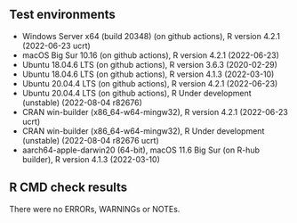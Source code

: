 ## Test environments

* Windows Server x64 (build 20348) (on github actions), R version 4.2.1 (2022-06-23 ucrt)
* macOS Big Sur 10.16 (on github actions), R version 4.2.1 (2022-06-23)
* Ubuntu 18.04.6 LTS (on github actions), R version 3.6.3 (2020-02-29)
* Ubuntu 18.04.6 LTS (on github actions), R version 4.1.3 (2022-03-10)
* Ubuntu 20.04.4 LTS (on github actions), R version 4.2.1 (2022-06-23)
* Ubuntu 20.04.4 LTS (on github actions), R Under development (unstable) (2022-08-04 r82676)
* CRAN win-builder (x86_64-w64-mingw32), R version 4.2.1 (2022-06-23 ucrt)
* CRAN win-builder (x86_64-w64-mingw32), R Under development (unstable) (2022-08-04 r82676 ucrt)
* aarch64-apple-darwin20 (64-bit), macOS 11.6 Big Sur (on R-hub builder), R version 4.1.3 (2022-03-10)

## R CMD check results
There were no ERRORs, WARNINGs or NOTEs.
